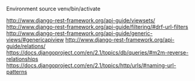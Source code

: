Environment
source venv/bin/activate

http://www.django-rest-framework.org/api-guide/viewsets/
http://www.django-rest-framework.org/api-guide/filtering/#drf-url-filters
http://www.django-rest-framework.org/api-guide/generic-views/#genericapiview
http://www.django-rest-framework.org/api-guide/relations/
https://docs.djangoproject.com/en/2.1/topics/db/queries/#m2m-reverse-relationships
https://docs.djangoproject.com/en/2.1/topics/http/urls/#naming-url-patterns